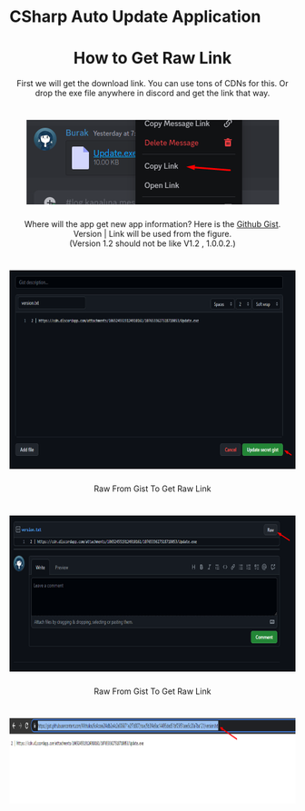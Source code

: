 # CSharp Auto Update Application

<h1 align="center">How to Get Raw Link</h1>

<p align="center">First we will get the download link. You can use tons of CDNs for this. Or drop the exe file anywhere in discord and get the link that way.</p>
<h1 align="center">
  <img src="Image/Exe_Link_Copy.png">
</h1>

<p align="center">Where will the app get new app information? Here is the <a href="https://gist.github.com">Github Gist</a>. Version | Link will be used from the figure. <br>(Version 1.2 should not be like V1.2 , 1.0.0.2.)</p>

<h1 align="center">
  <img src="Image/Github_Gist.png" height="350px">
</h1>

<p align="center">Raw From Gist To Get Raw Link</p>

<h1 align="center">
  <img src="Image/Github_Gist_Raw.png" height="275px">
</h1>

<p align="center">Raw From Gist To Get Raw Link</p>

<h1 align="center">
  <img src="Image/Github_Gist_Raw_Link_Copy.png" height="150px">
</h1>



